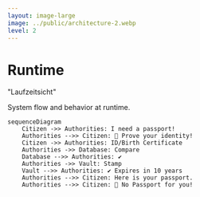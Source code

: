 ```yaml
---
layout: image-large
image: ../public/architecture-2.webp
level: 2
---
```


# Runtime

"Laufzeitsicht"

System flow and behavior at runtime.

```mermaid {scale: 0.55}
sequenceDiagram
    Citizen ->> Authorities: I need a passport!
    Authorities -->> Citizen: 🚫 Prove your identity!
    Citizen ->> Authorities: ID/Birth Certificate
    Authorities ->> Database: Compare
    Database -->> Authorities: ✔️
    Authorities ->> Vault: Stamp
    Vault -->> Authorities: ✔️ Expires in 10 years
    Authorities -->> Citizen: Here is your passport.
    Authorities -->> Citizen: 🚫 No Passport for you!
```
